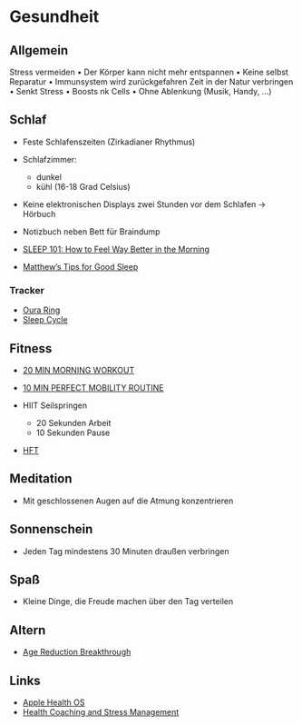 # Gesundheit

## Allgemein

Stress vermeiden
    • Der Körper kann nicht mehr entspannen
    • Keine selbst Reparatur 
    • Immunsystem wird zurückgefahren
Zeit in der Natur verbringen 
    • Senkt Stress 
    • Boosts nk Cells
    • Ohne Ablenkung (Musik, Handy, …)

## Schlaf

- Feste Schlafenszeiten (Zirkadianer Rhythmus)
- Schlafzimmer: 
    + dunkel
    + kühl (16-18 Grad Celsius)
- Keine elektronischen Displays zwei Stunden vor dem Schlafen -> Hörbuch
- Notizbuch neben Bett für Braindump

- [SLEEP 101: How to Feel Way Better in the Morning](https://www.youtube.com/watch?v=3twqNZGe0vg&t=169s)
- [Matthew’s Tips for Good Sleep](https://fastlifehacks.com/matthew-walker-12-tips-for-good-sleep/)

### Tracker

- [Oura Ring](https://ouraring.com/)
- [Sleep Cycle](https://www.sleepcycle.com/)

## Fitness

- [20 MIN MORNING WORKOUT](https://www.youtube.com/watch?v=IeGrTqW5lek&list=PLoEDCSPXpKWKScAx2NkxPTq--r3MgHLgz&index=2&t=0s)
- [10 MIN PERFECT MOBILITY ROUTINE](https://www.youtube.com/watch?v=Igzmhbghcd4&list=PLoEDCSPXpKWKScAx2NkxPTq--r3MgHLgz&index=2)
- HIIT Seilspringen
    + 20 Sekunden Arbeit
    + 10 Sekunden Pause

- [HFT](https://www.goodreads.com/book/show/36099305-hft---hochfrequenztraining-auto-regulation?ac=1&from_search=true&qid=d8zg5PtiSg&rank=2)

## Meditation

- Mit geschlossenen Augen auf die Atmung konzentrieren

## Sonnenschein

- Jeden Tag mindestens 30 Minuten draußen verbringen

## Spaß

- Kleine Dinge, die Freude machen über den Tag verteilen

## Altern

- [Age Reduction Breakthrough](https://joshmitteldorf.scienceblog.com/2020/05/11/age-reduction-breakthrough/)

## Links

- [Apple Health OS](https://divinations.substack.com/p/healthos)
- [Health Coaching and Stress Management](https://chriskresser.com/health-coaching-and-stress-management/)
